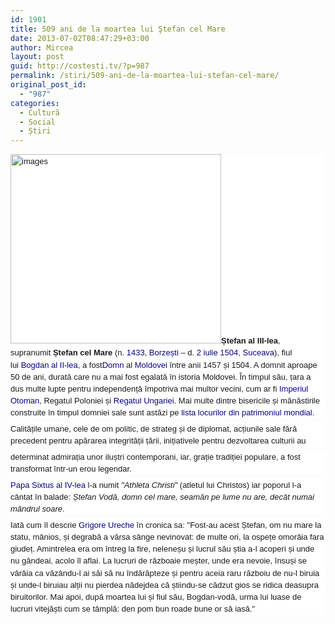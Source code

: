 ```yaml
---
id: 1901
title: 509 ani de la moartea lui Ştefan cel Mare
date: 2013-07-02T08:47:29+03:00
author: Mircea
layout: post
guid: http://costesti.tv/?p=987
permalink: /stiri/509-ani-de-la-moartea-lui-stefan-cel-mare/
original_post_id:
  - "987"
categories:
  - Cultură
  - Social
  - Știri
---
```

<p style="margin:.4em 0 .5em;line-height:19.1875px;font-family:sans-serif;font-size:13px;background-color:rgb(255,255,255);">
  <a href="http://costesti.tv/wp-content/uploads/2013/07/images.jpg"><img alt="images" class="alignleft size-full wp-image-988" src="http://costesti.tv/wp-content/uploads/2013/07/images.jpg" style="width:337px;height:303px;" /></a><b>Ștefan al III-lea</b>, supranumit&nbsp;<b>Ștefan cel Mare</b>&nbsp;(n.&nbsp;<a href="http://ro.wikipedia.org/wiki/1433" style="text-decoration:none;color:rgb(11,0,128);background-image:none;background-position:initial initial;background-repeat:initial initial;" title="1433">1433</a>,&nbsp;<a href="http://ro.wikipedia.org/wiki/Borze%C8%99ti,_Bac%C4%83u" style="text-decoration:none;color:rgb(11,0,128);background-image:none;background-position:initial initial;background-repeat:initial initial;" title="Borzești, Bacău">Borzești</a>&nbsp;&#8211; d.&nbsp;<a href="http://ro.wikipedia.org/wiki/2_iulie" style="text-decoration:none;color:rgb(11,0,128);background-image:none;background-position:initial initial;background-repeat:initial initial;" title="2 iulie">2 iulie</a>&nbsp;<a href="http://ro.wikipedia.org/wiki/1504" style="text-decoration:none;color:rgb(11,0,128);background-image:none;background-position:initial initial;background-repeat:initial initial;" title="1504">1504</a>,&nbsp;<a href="http://ro.wikipedia.org/wiki/Suceava" style="text-decoration:none;color:rgb(11,0,128);background-image:none;background-position:initial initial;background-repeat:initial initial;" title="Suceava">Suceava</a>), fiul lui&nbsp;<a class="mw-redirect" href="http://ro.wikipedia.org/wiki/Bogdan_al_II-lea" style="text-decoration:none;color:rgb(11,0,128);background-image:none;background-position:initial initial;background-repeat:initial initial;" title="Bogdan al II-lea">Bogdan al II-lea</a>, a fost<a href="http://ro.wikipedia.org/wiki/Domnie" style="text-decoration:none;color:rgb(11,0,128);background-image:none;background-position:initial initial;background-repeat:initial initial;" title="Domnie">Domn</a>&nbsp;al&nbsp;<a href="http://ro.wikipedia.org/wiki/Principatul_Moldovei" style="text-decoration:none;color:rgb(11,0,128);background-image:none;background-position:initial initial;background-repeat:initial initial;" title="Principatul Moldovei">Moldovei</a>&nbsp;&icirc;ntre anii 1457 și 1504. A domnit aproape 50 de ani, durată care nu a mai fost egalată &icirc;n istoria Moldovei. &Icirc;n timpul său, țara a dus multe lupte pentru independență &icirc;mpotriva mai multor vecini, cum ar fi&nbsp;<a href="http://ro.wikipedia.org/wiki/Imperiul_Otoman" style="text-decoration:none;color:rgb(11,0,128);background-image:none;background-position:initial initial;background-repeat:initial initial;" title="Imperiul Otoman">Imperiul Otoman</a>, Regatul Poloniei și&nbsp;<a href="http://ro.wikipedia.org/wiki/Regatul_Ungariei" style="text-decoration:none;color:rgb(11,0,128);background-image:none;background-position:initial initial;background-repeat:initial initial;" title="Regatul Ungariei">Regatul Ungariei</a>. Mai multe dintre bisericile și mănăstirile construite &icirc;n timpul domniei sale sunt astăzi pe&nbsp;<a href="http://ro.wikipedia.org/wiki/Locuri_din_Patrimoniul_Mondial_UNESCO" style="text-decoration:none;color:rgb(11,0,128);background-image:none;background-position:initial initial;background-repeat:initial initial;" title="Locuri din Patrimoniul Mondial UNESCO">lista locurilor din patrimoniul mondial</a>.
</p>

<p style="margin:.4em 0 .5em;line-height:19.1875px;font-family:sans-serif;font-size:13px;background-color:rgb(255,255,255);">
  Calitățile umane, cele de om politic, de strateg și de diplomat, acțiunile sale fără precedent pentru apărarea integrității țării, inițiativele pentru dezvoltarea culturii au
</p>

<!--more-->

<p style="margin:.4em 0 .5em;line-height:19.1875px;font-family:sans-serif;font-size:13px;background-color:rgb(255,255,255);">
  determinat admirația unor iluștri contemporani, iar, grație tradiției populare, a fost transformat &icirc;ntr-un erou legendar.
</p>

<p style="margin:.4em 0 .5em;line-height:19.1875px;font-family:sans-serif;font-size:13px;background-color:rgb(255,255,255);">
  <a href="http://ro.wikipedia.org/wiki/Papa_Sixt_al_IV-lea" style="text-decoration:none;color:rgb(11,0,128);background-image:none;background-position:initial initial;background-repeat:initial initial;" title="Papa Sixt al IV-lea">Papa Sixtus al IV-lea</a>&nbsp;l-a numit&nbsp;<i>"Athleta Christi"</i>&nbsp;(atletul lui Christos) iar poporul l-a c&acirc;ntat &icirc;n balade:&nbsp;<i>Ștefan Vodă, domn cel mare, seamăn pe lume nu are, dec&acirc;t numai m&acirc;ndrul soare</i>.
</p>

<p style="margin:.4em 0 .5em;line-height:19.1875px;font-family:sans-serif;font-size:13px;background-color:rgb(255,255,255);">
  Iată cum &icirc;l descrie&nbsp;<a href="http://ro.wikipedia.org/wiki/Grigore_Ureche" style="text-decoration:none;color:rgb(11,0,128);background-image:none;background-position:initial initial;background-repeat:initial initial;" title="Grigore Ureche">Grigore Ureche</a>&nbsp;&icirc;n cronica sa: "Fost-au acest Ștefan, om nu mare la statu, m&acirc;nios, și degrabă a vărsa s&acirc;nge nevinovat: de multe ori, la ospețe omor&acirc;ia fara giudeț. Amintrelea era om &icirc;ntreg la fire, neleneșu și lucrul său știa a-l acoperi și unde nu găndeai, acolo &icirc;l aflai. La lucruri de războaie meșter, unde era nevoie, &icirc;nsuși se v&acirc;r&acirc;ia ca văz&acirc;ndu-l ai săi să nu &icirc;ndărăpteze și pentru aceia raru războiu de nu-l biruia și unde-l biruiau alții nu pierdea nădejdea că știindu-se cădzut gios se ridica deasupra biruitorilor. Mai apoi, după moartea lui și fiul său, Bogdan-vodă, urma lui luase de lucruri vitejăști cum se t&acirc;mplă: den pom bun roade bune or să iasă."
</p>